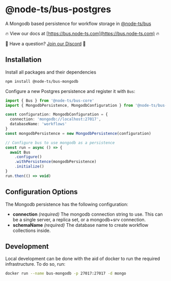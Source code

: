 # @node-ts/bus-postgres

A Mongodb based persistence for workflow storage in [@node-ts/bus](https://bus.node-ts.com)

🔥 View our docs at [https://bus.node-ts.com](https://bus.node-ts.com) 🔥

🤔 Have a question? [Join our Discord](https://discord.gg/Gg7v4xt82X) 🤔

## Installation

Install all packages and their dependencies

```bash
npm install @node-ts/bus-mongodb
```

Configure a new Postgres persistence and register it with `Bus`:

```typescript
import { Bus } from '@node-ts/bus-core'
import { MongodbPersistence, MongodbConfiguration } from '@node-ts/bus-postgres'

const configuration: MongodbConfiguration = {
  connection: 'mongodb://localhost:27017',
  databaseName: 'workflows'
}
const mongodbPersistence = new MongodbPersistence(configuration)

// Configure bus to use mongodb as a persistence
const run = async () => {
  await Bus
    .configure()
    .withPersistence(mongodbPersistence)
    .initialize()
}
run.then(() => void)
```

## Configuration Options

The Mongodb persistence has the following configuration:

*  **connection** *(required)* The mongodb connection string to use. This can be a single server, a replica set, or a mongodb+srv connection.
*  **schemaName** *(required)* The database name to create workflow collections inside. 

## Development

Local development can be done with the aid of docker to run the required infrastructure. To do so, run:

```bash
docker run --name bus-mongodb -p 27017:27017 -d mongo
```
